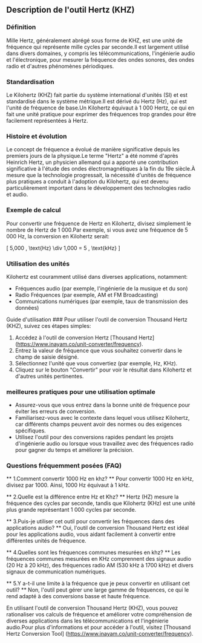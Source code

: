 ## Description de l'outil Hertz (KHZ)

### Définition
Mille Hertz, généralement abrégé sous forme de KHZ, est une unité de fréquence qui représente mille cycles par seconde.Il est largement utilisé dans divers domaines, y compris les télécommunications, l'ingénierie audio et l'électronique, pour mesurer la fréquence des ondes sonores, des ondes radio et d'autres phénomènes périodiques.

### Standardisation
Le Kilohertz (KHZ) fait partie du système international d'unités (SI) et est standardisé dans le système métrique.Il est dérivé du Hertz (Hz), qui est l'unité de fréquence de base.Un Kilohertz équivaut à 1 000 Hertz, ce qui en fait une unité pratique pour exprimer des fréquences trop grandes pour être facilement représentées à Hertz.

### Histoire et évolution
Le concept de fréquence a évolué de manière significative depuis les premiers jours de la physique.Le terme "Hertz" a été nommé d'après Heinrich Hertz, un physicien allemand qui a apporté une contribution significative à l'étude des ondes électromagnétiques à la fin du 19e siècle.À mesure que la technologie progressait, la nécessité d'unités de fréquence plus pratiques a conduit à l'adoption du Kilohertz, qui est devenu particulièrement important dans le développement des technologies radio et audio.

### Exemple de calcul
Pour convertir une fréquence de Hertz en Kilohertz, divisez simplement le nombre de Hertz de 1 000.Par exemple, si vous avez une fréquence de 5 000 Hz, la conversion en Kilohertz serait:

\[ 5,000 \, \text{Hz} \div 1,000 = 5 \, \text{kHz} \]

### Utilisation des unités
Kilohertz est couramment utilisé dans diverses applications, notamment:
- Fréquences audio (par exemple, l'ingénierie de la musique et du son)
- Radio Fréquences (par exemple, AM et FM Broadcasting)
- Communications numériques (par exemple, taux de transmission des données)

Guide d'utilisation ###
Pour utiliser l'outil de conversion Thousand Hertz (KHZ), suivez ces étapes simples:
1. Accédez à l'outil de conversion Hertz [Thousand Hertz] (https://www.inayam.co/unit-converter/frequency).
2. Entrez la valeur de fréquence que vous souhaitez convertir dans le champ de saisie désigné.
3. Sélectionnez l'unité que vous convertiez (par exemple, Hz, KHz).
4. Cliquez sur le bouton "Convertir" pour voir le résultat dans Kilohertz et d'autres unités pertinentes.

### meilleures pratiques pour une utilisation optimale
- Assurez-vous que vous entrez dans la bonne unité de fréquence pour éviter les erreurs de conversion.
- Familiarisez-vous avec le contexte dans lequel vous utilisez Kilohertz, car différents champs peuvent avoir des normes ou des exigences spécifiques.
- Utilisez l'outil pour des conversions rapides pendant les projets d'ingénierie audio ou lorsque vous travaillez avec des fréquences radio pour gagner du temps et améliorer la précision.

### Questions fréquemment posées (FAQ)

** 1.Comment convertir 1000 Hz en khz? **
Pour convertir 1000 Hz en kHz, divisez par 1000. Ainsi, 1000 Hz équivaut à 1 kHz.

** 2.Quelle est la différence entre Hz et Khz? **
Hertz (HZ) mesure la fréquence des cycles par seconde, tandis que Kilohertz (KHz) est une unité plus grande représentant 1 000 cycles par seconde.

** 3.Puis-je utiliser cet outil pour convertir les fréquences dans des applications audio? **
Oui, l'outil de conversion Thousand Hertz est idéal pour les applications audio, vous aidant facilement à convertir entre différentes unités de fréquence.

** 4.Quelles sont les fréquences communes mesurées en khz? **
Les fréquences communes mesurées en KHz comprennent des signaux audio (20 Hz à 20 kHz), des fréquences radio AM (530 kHz à 1700 kHz) et divers signaux de communication numériques.

** 5.Y a-t-il une limite à la fréquence que je peux convertir en utilisant cet outil? **
Non, l'outil peut gérer une large gamme de fréquences, ce qui le rend adapté à des conversions basse et haute fréquence.

En utilisant l'outil de conversion Thousand Hertz (KHZ), vous pouvez rationaliser vos calculs de fréquence et améliorer votre compréhension de diverses applications dans les télécommunications et l'ingénierie audio.Pour plus d'informations et pour accéder à l'outil, visitez [Thousand Hertz Conversion Tool] (https://www.inayam.co/unit-converter/frequency).